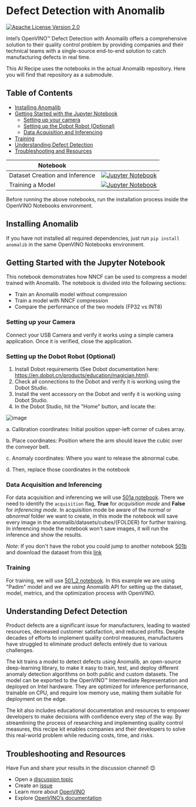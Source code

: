 # Defect Detection with Anomalib

[![Apache License Version 2.0](https://img.shields.io/badge/license-Apache_2.0-green.svg)](https://github.com/openvinotoolkit/openvino_notebooks/blob/main/LICENSE)

Intel’s OpenVINO™ Defect Detection with Anomalib offers a comprehensive solution to their quality control problem by providing companies and their technical teams with a single-source end-to-end solution to catch manufacturing defects in real time. 

This AI Recipe uses the notebooks in the actual Anomalib repository. Here you will find that repository as a submodule.

## Table of Contents

- [Installing Anomalib](#installing-anomalib)
- [Getting Started with the Jupyter Notebook](#getting-started-with-the-jupyter-notebook)
	- [Setting up your camera](#setting-up-your-camera)
	- [Setting up the Dobot Robot (Optional)](#setting-up-the-dobot-robot-optional)
	- [Data Acquisition and Inferencing](#data-acquisition-and-inferencing)
- [Training](#training)
- [Understanding Defect Detection](#understanding-defect-detection)
- [Troubleshooting and Resources](#troubleshooting-and-resources)

| Notebook |  |
| - | - |
| Dataset Creation and Inference | [![Jupyter Notebook](https://img.shields.io/badge/jupyter-%23FA0F00.svg?style=for-the-badge&logo=jupyter&logoColor=white)](https://github.com/openvinotoolkit/anomalib/blob/main/notebooks/500_use_cases/501_dobot/501a_training_a_model_with_cubes_from_a_robotic_arm.ipynb) |
| Training a Model | [![Jupyter Notebook](https://img.shields.io/badge/jupyter-%23FA0F00.svg?style=for-the-badge&logo=jupyter&logoColor=white)](https://github.com/openvinotoolkit/anomalib/blob/93239858c51de63dba064bfc6b1e66522d2586ae/notebooks/500_use_cases/501_dobot/501b_inference_with_a_robotic_arm.ipynb) |

Before running the above notebooks, run the installation process inside the OpenVINO Notebooks environment.

## Installing Anomalib

If you have not installed all required dependencies, just run `pip install anomalib` in the same OpenVINO Notebooks environment.

## Getting Started with the Jupyter Notebook

This notebook demonstrates how NNCF can be used to compress a model trained with Anomalib. The notebook is divided into the following sections:

- Train an Anomalib model without compression
- Train a model with NNCF compression
- Compare the performance of the two models (FP32 vs INT8)

### Setting up your Camera

Connect your USB Camera and verify it works using a simple camera application. Once it is verified, close the application.

### Setting up the Dobot Robot (Optional)

1. Install Dobot requirements (See Dobot documentation here: https://en.dobot.cn/products/education/magician.html).
2. Check all connections to the Dobot and verify it is working using the Dobot Studio.
3. Install the vent accessory on the Dobot and verify it is working using Dobot Studio.
4. In the Dobot Studio, hit the "Home" button, and locate the:

![image](https://user-images.githubusercontent.com/10940214/219142393-c589f275-e01a-44bb-b499-65ebeb83a3dd.png)

a. Calibration coordinates: Initial position upper-left corner of cubes array.

b. Place coordinates: Position where the arm should leave the cubic over the conveyor belt.

c. Anomaly coordinates: Where you want to release the abnormal cube.

d. Then, replace those coordinates in the notebook

### Data Acquisition and Inferencing

For data acquisition and inferencing we will use [501a notebook](https://github.com/openvinotoolkit/anomalib/blob/main/notebooks/500_use_cases/501_dobot/501a_dataset_creation_and_Inference_with_a_robotic_arm.ipynb). There we need to identify the `acquisition` flag, **True** for _acquisition mode_ and **False** for _inferencing mode_. In acquisition mode be aware of the _normal_ or _abnormal_ folder we want to create, in this mode the notebook will save every image in the anomalib/datasets/cubes/{FOLDER} for further training. In inferencing mode the notebook won't save images, it will run the inference and show the results.

_Note_: If you don't have the robot you could jump to another notebook [501b](https://github.com/openvinotoolkit/anomalib/blob/main/notebooks/500_use_cases/501_dobot/501b_training_a_model_with_cubes_from_a_robotic_arm.ipynb) and download the dataset from this [link](https://github.com/openvinotoolkit/anomalib/releases/tag/dobot)

### Training

For training, we will use [501_2 notebook](https://github.com/openvinotoolkit/anomalib/blob/feature/notebooks/usecases/dobot/notebooks/500_use_cases/dobot/501_2_Training%20a%20model%20with%20cubes%20from%20a%20robotic%20arm.ipynb). In this example we are using "Padim" model and we are using Anomalib API for setting up the dataset, model, metrics, and the optimization process with OpenVINO.

## Understanding Defect Detection

Product defects are a significant issue for manufacturers, leading to wasted resources, decreased customer satisfaction, and reduced profits. Despite decades of efforts to implement quality control measures, manufacturers have struggled to eliminate product defects entirely due to various challenges. 

The kit trains a model to detect defects using Anomalib, an open-source deep-learning library, to make it easy to train, test, and deploy different anomaly detection algorithms on both public and custom datasets. The model can be exported to the OpenVINO™ Intermediate Representation and deployed on Intel hardware. They are optimized for inference performance, trainable on CPU, and require low memory use, making them suitable for deployment on the edge.

The kit also includes educational documentation and resources to empower developers to make decisions with confidence every step of the way. By streamlining the process of researching and implementing quality control measures, this recipe kit enables companies and their developers to solve this real-world problem while reducing costs, time, and risks.

## Troubleshooting and Resources
 Have Fun and share your results in the discussion channel! 😊

- Open a [discussion topic](https://github.com/openvinotoolkit/openvino_notebooks/discussions)
- Create an [issue](https://github.com/openvinotoolkit/openvino_notebooks/issues)
- Learn more about [OpenVINO](https://www.intel.com/content/www/us/en/developer/tools/openvino-toolkit/overview.html)
- Explore [OpenVINO’s documentation](https://docs.openvino.ai/2023.0/home.html)
